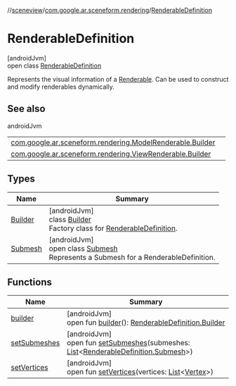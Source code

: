 //[sceneview](../../../index.md)/[com.google.ar.sceneform.rendering](../index.md)/[RenderableDefinition](index.md)

# RenderableDefinition

[androidJvm]\
open class [RenderableDefinition](index.md)

Represents the visual information of a [Renderable](../-renderable/index.md). Can be used to construct and modify renderables dynamically.

## See also

androidJvm

| | |
|---|---|
| [com.google.ar.sceneform.rendering.ModelRenderable.Builder](../-model-renderable/-builder/index.md) |  |
| [com.google.ar.sceneform.rendering.ViewRenderable.Builder](../-view-renderable/-builder/index.md) |  |

## Types

| Name | Summary |
|---|---|
| [Builder](-builder/index.md) | [androidJvm]<br>class [Builder](-builder/index.md)<br>Factory class for [RenderableDefinition](index.md). |
| [Submesh](-submesh/index.md) | [androidJvm]<br>open class [Submesh](-submesh/index.md)<br>Represents a Submesh for a RenderableDefinition. |

## Functions

| Name | Summary |
|---|---|
| [builder](builder.md) | [androidJvm]<br>open fun [builder](builder.md)(): [RenderableDefinition.Builder](-builder/index.md) |
| [setSubmeshes](set-submeshes.md) | [androidJvm]<br>open fun [setSubmeshes](set-submeshes.md)(submeshes: [List](https://developer.android.com/reference/kotlin/java/util/List.html)&lt;[RenderableDefinition.Submesh](-submesh/index.md)&gt;) |
| [setVertices](set-vertices.md) | [androidJvm]<br>open fun [setVertices](set-vertices.md)(vertices: [List](https://developer.android.com/reference/kotlin/java/util/List.html)&lt;[Vertex](../-vertex/index.md)&gt;) |
